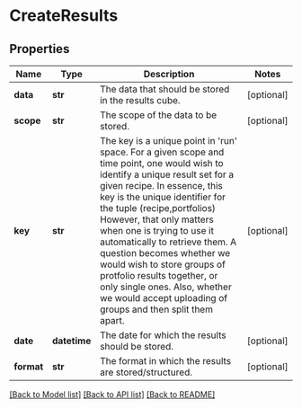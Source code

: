 # CreateResults

## Properties
Name | Type | Description | Notes
------------ | ------------- | ------------- | -------------
**data** | **str** | The data that should be stored in the results cube. | [optional] 
**scope** | **str** | The scope of the data to be stored. | [optional] 
**key** | **str** | The key is a unique point in &#39;run&#39; space. For a given scope and time point, one would wish to  identify a unique result set for a given recipe. In essence, this key is the unique identifier for the tuple (recipe,portfolios)  However, that only matters when one is trying to use it automatically to retrieve them.  A question becomes whether we would wish to store groups of protfolio results together, or only single ones.  Also, whether we would accept uploading of groups and then split them apart. | [optional] 
**date** | **datetime** | The date for which the results should be stored. | [optional] 
**format** | **str** | The format in which the results are stored/structured. | [optional] 

[[Back to Model list]](../README.md#documentation-for-models) [[Back to API list]](../README.md#documentation-for-api-endpoints) [[Back to README]](../README.md)


